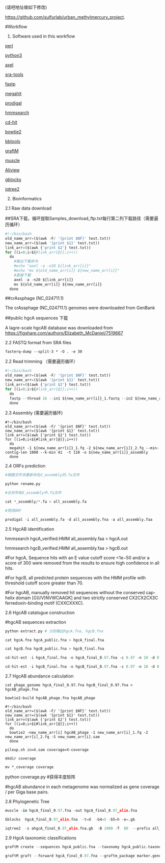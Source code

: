 (请吧地址做如下修改)

https://github.com/sulfurlab/urban_methylmercury_project.

#Workflow

1. Software used in this workflow

[perl](https://www.perl.org/)

[python3](https://www.python.org/)

[axel](https://github.com/axel-download-accelerator/axel)

[sra-tools](https://github.com/ncbi/sra-tools)

[fastp](https://github.com/OpenGene/fastp)

[megahit](https://github.com/voutcn/megahit)

[prodigal](https://github.com/hyattpd/Prodigal)

[hmmsearch](https://github.com/madscientist01/hmmsearch)

[cd-hit](https://sites.google.com/view/cd-hit)

[bowtie2](https://bowtie-bio.sourceforge.net/bowtie2)

[bbtools](https://jgi.doe.gov/data-and-tools/software-tools/bbtools)

[graftM](https://github.com/geronimp/graftM)

[muscle](https://github.com/rcedgar/muscle)

[Aliview](https://ormbunkar.se/aliview/)

[gblocks](https://github.com/atmaivancevic/Gblocks)

[iqtree2](https://github.com/iqtree/iqtree2)


2. Bioinformatics

2.1 Raw data download

##SRA下载，循环提取Samples_download_ftp.txt每行第二列下载路径（需要遍历循环）

```python
#!~/bin/bash
old_name_arr=($(awk -F/ '{print $NF}' test.txt))
new_name_arr=($(awk '{print $1}' test.txt))
link_arr=($(awk {'print $2'} test.txt))
for ((i=0;i<${#link_arr[@]};i++))
  do
    #输出下载命令
	#echo "axel -a -n20 ${link_arr[i]}"
    #echo "mv ${old_name_arr[i]} ${new_name_arr[i]}"
    #直接下载
    axel -a -n20 ${link_arr[i]}
    mv ${old_name_arr[i]} ${new_name_arr[i]}
  done
```

##crAssphage (NC_024711.1)

The crAssphage (NC_024711.1) genomes were downloaded from GenBank 

##public hgcA sequences 下载

A lagre-scale hgcAB database was downloaded from https://figshare.com/authors/Elizabeth_McDaniel/7519667

2.2 FASTQ format from SRA files

```
fasterq-dump --split-3 * -O . -e 30
```

2.2 Read trimming （需要遍历循环）

```python
#!~/bin/bash
old_name_arr=($(awk -F/ '{print $NF}' test.txt))
new_name_arr=($(awk '{print $1}' test.txt))
link_arr=($(awk {'print $2'} test.txt))
for ((i=0;i<${#link_arr[@]};i++))
  do
  fastp --thread 16 --in1 ${new_name_arr[i]}_1.fastq --in2 ${new_name_arr[i]}_2.fastq --out1 ${new_name_arr[i]}_1.fq --out2 ${new_name_arr[i]}_2.fq
  done
```



2.3 Assembly (需要遍历循环)

```
#!~/bin/bash
old_name_arr=($(awk -F/ '{print $NF}' test.txt))
new_name_arr=($(awk '{print $1}' test.txt))
link_arr=($(awk {'print $2'} test.txt))
for ((i=0;i<${#link_arr[@]};i++))
  do
  megahit -1 ${new_name_arr[i]}_1.fq -2 ${new_name_arr[i]}_2.fq --min-contig-len 1000 --k-min 41  -t 110 -o ${new_name_arr[i]}_assembly
  done
```



2.4 ORFs prediction

```python
#根据文件夹重新命名X_assembly的.fa文件

python rename.py

#合并所有X_assembly中.fa文件

cat *_assembly/*.fa > all_assembly.fa

#预测ORF

prodigal -i all_assembly.fa -d all_assembly.fna -a all_assembly.faa
```

2.5 HgcAB identification

hmmsearch hgcA_verified.HMM all_assembly.faa > hgcA.out

hmmsearch hgcB_verified.HMM all_assembly.faa > hgcB.out

#For hgcA, Sequence hits with an E value cutoff score <1e−50 and/or a score of 300 were removed from the results to ensure high confidence in all hits.

#For hgcB, all predicted protein sequences with the HMM profile with threshold cutoff score greater than 70.

#For hgcAB, manually removed hit sequences without the conserved cap-helix domain [G(I/V)NVWCAAGK] and two strictly conserved CX2CX2CX3C ferredoxin-binding motif (CXXCXXXC).

2.6 HgcAB catalogue construction

#hgcAB sequences extraction

```python
python extract.py # 分别输出hgcA.fna, hgcB.fna

cat hgcA.fna hgcA_public.fna > hgcA_final.fna

cat hgcB.fna hgcB_public.fna > hgcB_final.fna

cd-hit-est -i hgcA_final.fna -o hgcA_final_0.97.fna -c 0.97 -n 10 -d 0 -M 16000 - T 8

cd-hit-est -i hgcB_final.fna -o hgcB_final_0.97.fna -c 0.97 -n 10 -d 0 -M 16000 - T 8
```

2.7 HgcAB abundance calculation

```
cat phage_genome hgcA_final_0.97.fna hgcB_final_0.97.fna > hgcAB_phage.fna

bowtie2-build hgcAB_phage.fna hgcAB_phage
```



```
#!~/bin/bash
old_name_arr=($(awk -F/ '{print $NF}' test.txt))
new_name_arr=($(awk '{print $1}' test.txt))
link_arr=($(awk {'print $2'} test.txt))
for ((i=0;i<${#link_arr[@]};i++))
  do
  bowtie2 -new_name_arr[i] hgcAB_phage -1 new_name_arr[i]_1.fq -2 new_name_arr[i]_2.fq -S new_name_arr[i].sam 
  done
```



```
pileup.sh in=X.sam coverage=X-coverage

mkdir coverage

mv *_coverage coverage
```



python coverage.py #获得丰度矩阵



#hgcAB abundance in each metagenome was normalized as gene coverage / per Giga base pairs.

2.8 Phylogenetic Tree



```python
muscle -in hgcA_final_0.97.fna -out hgcA_final_0.97_alin.fna

Gblocks  hgcA_final_0.97_alin.fna  -t=d  -b4=5 -b5=h -e=.gb

iqtree2  -s ahgcA_final_0.97_alin.fna.gb  -B 1000 -T  80  --prefix all_gb_iqtree
```



2.9 HgcA taxonomic classifications



```python
graftM create --sequences hgcA_public.fna --taxonomy hgcA_public.taxonomy.txt --output hgcA.genes.gpkg

graftM graft --forward hgcA_final_0.97.fna --graftm_package marker.genes.gpkg/ --output_directory query.graftm
```

